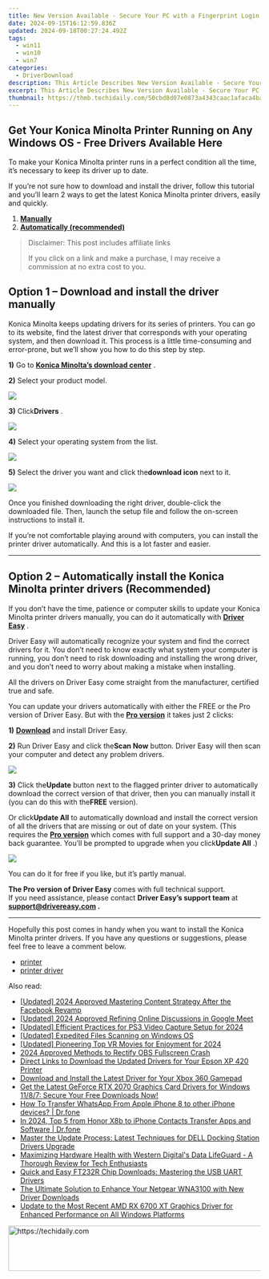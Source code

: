 ```yaml
---
title: New Version Available - Secure Your PC with a Fingerprint Login Application
date: 2024-09-15T16:12:59.836Z
updated: 2024-09-18T00:27:24.492Z
tags:
  - win11
  - win10
  - win7
categories:
  - DriverDownload
description: This Article Describes New Version Available - Secure Your PC with a Fingerprint Login Application
excerpt: This Article Describes New Version Available - Secure Your PC with a Fingerprint Login Application
thumbnail: https://thmb.techidaily.com/50cbd8d07e0873a4343caac1afaca4ba3bdd492ab0995e73547b18cbc746d1e9.png
---
```


## Get Your Konica Minolta Printer Running on Any Windows OS - Free Drivers Available Here

To make your Konica Minolta printer runs in a perfect condition all the time, it’s necessary to keep its driver up to date.

 If you’re not sure how to download and install the driver, follow this tutorial and you’ll learn 2 ways to get the latest Konica Minolta printer drivers, easily and quickly.

1. **[Manually](https://tools.techidaily.com/drivereasy/download/)**
2. **[Automatically (recommended)](https://www.drivereasy.com/knowledge/konica-minolta-printer-drivers-download-and-install-guide/#option2)**

>  Disclaimer: This post includes affiliate links
>
>  If you click on a link and make a purchase, I may receive a commission at no extra cost to you.
>

## Option 1 – Download and install the driver manually

 Konica Minolta keeps updating drivers for its series of printers. You can go to its website, find the latest driver that corresponds with your operating system, and then download it. This process is a little time-consuming and error-prone, but we’ll show you how to do this step by step.

**1)** Go to **[Konica Minolta’s download center](https://www.konicaminolta.eu/eu-en/support/download-centre)**  .

**2)** Select your product model.

![](https://images.drivereasy.com/wp-content/uploads/2020/09/0-1-1200x169.jpg)

**3)** Click**Drivers** .

![](https://images.drivereasy.com/wp-content/uploads/2020/09/0-2-1200x203.jpg)

**4)** Select your operating system from the list.

![](https://images.drivereasy.com/wp-content/uploads/2020/09/0-3-2.jpg)

**5)** Select the driver you want and click the**download icon** next to it.

![](https://images.drivereasy.com/wp-content/uploads/2020/09/0-4-2-1200x270.jpg)

 Once you finished downloading the right driver, double-click the downloaded file. Then, launch the setup file and follow the on-screen instructions to install it.

 If you’re not comfortable playing around with computers, you can install the printer driver automatically. And this is a lot faster and easier.

---

## Option 2 – Automatically install the Konica Minolta printer drivers (Recommended)

 If you don’t have the time, patience or computer skills to update your Konica Minolta printer drivers manually, you can do it automatically with **[Driver Easy](https://tools.techidaily.com/drivereasy/download/)**  .

 Driver Easy will automatically recognize your system and find the correct drivers for it. You don’t need to know exactly what system your computer is running, you don’t need to risk downloading and installing the wrong driver, and you don’t need to worry about making a mistake when installing.

 All the drivers on Driver Easy come straight from the manufacturer, certified true and safe.

 You can update your drivers automatically with either the FREE or the Pro version of Driver Easy. But with the **[Pro version](https://tools.techidaily.com/drivereasy/download/)**  it takes just 2 clicks:

**1)** **[Download](https://tools.techidaily.com/drivereasy/download/)**  and install Driver Easy.

**2)** Run Driver Easy and click the**Scan Now** button. Driver Easy will then scan your computer and detect any problem drivers.

![](https://images.drivereasy.com/wp-content/uploads/2020/09/de-1.jpg)

**3)** Click the**Update** button next to the flagged printer driver to automatically download the correct version of that driver, then you can manually install it (you can do this with the**FREE** version).

 Or click**Update All** to automatically download and install the correct version of all the drivers that are missing or out of date on your system. (This requires the **[Pro version](https://tools.techidaily.com/drivereasy/download/)**  which comes with full support and a 30-day money back guarantee. You’ll be prompted to upgrade when you click**Update All** .)

![](https://images.drivereasy.com/wp-content/uploads/2020/09/de-2.jpg)

 You can do it for free if you like, but it’s partly manual.

**The Pro version of Driver Easy** comes with full technical support.  
 If you need assistance, please contact **Driver Easy’s support team** at **[support@drivereasy.com](https://tools.techidaily.com/drivereasy/download/) .**

---

 Hopefully this post comes in handy when you want to install the Konica Minolta printer drivers. If you have any questions or suggestions, please feel free to leave a comment below.

* [printer](https://tools.techidaily.com/drivereasy/download/)
* [printer driver](https://tools.techidaily.com/drivereasy/download/)

<ins class="adsbygoogle"
     style="display:block"
     data-ad-format="autorelaxed"
     data-ad-client="ca-pub-7571918770474297"
     data-ad-slot="1223367746"></ins>

<ins class="adsbygoogle"
     style="display:block"
     data-ad-client="ca-pub-7571918770474297"
     data-ad-slot="8358498916"
     data-ad-format="auto"
     data-full-width-responsive="true"></ins>

<span class="atpl-alsoreadstyle">Also read:</span>
<div><ul>
<li><a href="https://facebook-video-recording.techidaily.com/updated-2024-approved-mastering-content-strategy-after-the-facebook-revamp/"><u>[Updated] 2024 Approved Mastering Content Strategy After the Facebook Revamp</u></a></li>
<li><a href="https://video-capture.techidaily.com/updated-2024-approved-refining-online-discussions-in-google-meet/"><u>[Updated] 2024 Approved Refining Online Discussions in Google Meet</u></a></li>
<li><a href="https://visual-screen-recording.techidaily.com/updated-efficient-practices-for-ps3-video-capture-setup-for-2024/"><u>[Updated] Efficient Practices for PS3 Video Capture Setup for 2024</u></a></li>
<li><a href="https://some-techniques.techidaily.com/updated-expedited-files-scanning-on-windows-os/"><u>[Updated] Expedited Files Scanning on Windows OS</u></a></li>
<li><a href="https://fox-http.techidaily.com/updated-pioneering-top-vr-movies-for-enjoyment-for-2024/"><u>[Updated] Pioneering Top VR Movies for Enjoyment for 2024</u></a></li>
<li><a href="https://screen-sharing-recording.techidaily.com/2024-approved-methods-to-rectify-obs-fullscreen-crash/"><u>2024 Approved Methods to Rectify OBS Fullscreen Crash</u></a></li>
<li><a href="https://hardware-updates.techidaily.com/direct-links-to-download-the-updated-drivers-for-your-epson-xp-420-printer/"><u>Direct Links to Download the Updated Drivers for Your Epson XP 420 Printer</u></a></li>
<li><a href="https://hardware-updates.techidaily.com/download-and-install-the-latest-driver-for-your-xbox-360-gamepad/"><u>Download and Install the Latest Driver for Your Xbox 360 Gamepad</u></a></li>
<li><a href="https://hardware-updates.techidaily.com/get-the-latest-geforce-rtx-2070-graphics-card-drivers-for-windows-1187-secure-your-free-downloads-now/"><u>Get the Latest GeForce RTX 2070 Graphics Card Drivers for Windows 11/8/7: Secure Your Free Downloads Now!</u></a></li>
<li><a href="https://techidaily.com/how-to-transfer-whatsapp-from-apple-iphone-8-to-other-iphone-devices-drfone-by-drfone-transfer-whatsapp-from-ios-transfer-whatsapp-from-ios/"><u>How To Transfer WhatsApp From Apple iPhone 8 to other iPhone devices? | Dr.fone</u></a></li>
<li><a href="https://android-transfer.techidaily.com/in-2024-top-5-from-honor-x8b-to-iphone-contacts-transfer-apps-and-software-drfone-by-drfone-transfer-from-android-transfer-from-android/"><u>In 2024, Top 5 from Honor X8b to iPhone Contacts Transfer Apps and Software | Dr.fone</u></a></li>
<li><a href="https://hardware-updates.techidaily.com/master-the-update-process-latest-techniques-for-dell-docking-station-drivers-upgrade/"><u>Master the Update Process: Latest Techniques for DELL Docking Station Drivers Upgrade</u></a></li>
<li><a href="https://tech-renaissance.techidaily.com/maximizing-hardware-health-with-western-digitals-data-lifeguard-a-thorough-review-for-tech-enthusiasts/"><u>Maximizing Hardware Health with Western Digital's Data LifeGuard - A Thorough Review for Tech Enthusiasts</u></a></li>
<li><a href="https://hardware-updates.techidaily.com/quick-and-easy-ft232r-chip-downloads-mastering-the-usb-uart-drivers/"><u>Quick and Easy FT232R Chip Downloads: Mastering the USB UART Drivers</u></a></li>
<li><a href="https://hardware-updates.techidaily.com/the-ultimate-solution-to-enhance-your-netgear-wna3100-with-new-driver-downloads/"><u>The Ultimate Solution to Enhance Your Netgear WNA3100 with New Driver Downloads</u></a></li>
<li><a href="https://hardware-updates.techidaily.com/update-to-the-most-recent-amd-rx-6700-xt-graphics-driver-for-enhanced-performance-on-all-windows-platforms/"><u>Update to the Most Recent AMD RX 6700 XT Graphics Driver for Enhanced Performance on All Windows Platforms</u></a></li>
</ul></div>

<!-- affiliate ads begin -->
<a href="https://appsumo.8odi.net/c/5597632/2151892/7443" target="_top" id="2151892">
  <img src="//a.impactradius-go.com/display-ad/7443-2151892" border="0" alt="https://techidaily.com" width="600" height="90"/>
</a>
<img height="0" width="0" src="https://appsumo.8odi.net/i/5597632/2151892/7443" style="position:absolute;visibility:hidden;" border="0" />
<!-- affiliate ads end -->


